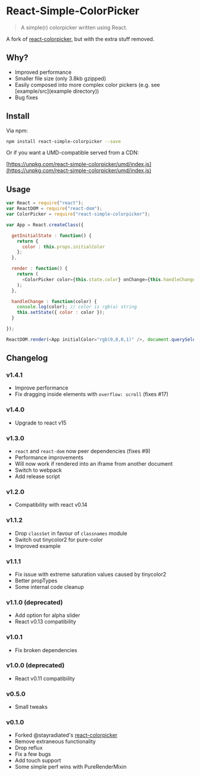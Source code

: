 # React-Simple-ColorPicker

> A simple(r) colorpicker written using React.

A fork of [react-colorpicker](https://github.com/stayradiated/react-colorpicker), but with the extra stuff removed.

## Why?

* Improved performance
* Smaller file size (only 3.8kb gzipped)
* Easily composed into more complex color pickers (e.g. see [example/src](example directory))
* Bug fixes

## Install

Via npm:

```bash
npm install react-simple-colorpicker --save
```

Or if you want a UMD-compatible served from a CDN:

[https://unpkg.com/react-simple-colorpicker/umd/index.js](https://unpkg.com/react-simple-colorpicker/umd/index.js)

## Usage

```javascript
var React = require("react");
var ReactDOM = require("react-dom");
var ColorPicker = require("react-simple-colorpicker");

var App = React.createClass({

  getInitialState : function() {
    return {
      color : this.props.initialColor
    };
  },

  render : function() {
    return (
      <ColorPicker color={this.state.color} onChange={this.handleChange} opacitySlider />
    );
  },

  handleChange : function(color) {
    console.log(color); // color is rgb(a) string
    this.setState({ color : color });
  }

});

ReactDOM.render(<App initialColor="rgb(0,0,0,1)" />, document.querySelector("#app"));
```

## Changelog

### v1.4.1

* Improve performance
* Fix dragging inside elements with `overflow: scroll` (fixes #17)

### v1.4.0

* Upgrade to react v15

### v1.3.0

* `react` and `react-dom` now peer dependencies (fixes #9)
* Performance improvements
* Will now work if rendered into an iframe from another document
* Switch to webpack
* Add release script

### v1.2.0

* Compatibility with react v0.14

### v1.1.2

* Drop `classSet` in favour of `classnames` module
* Switch out tinycolor2 for pure-color
* Improved example

### v1.1.1

* Fix issue with extreme saturation values caused by tinycolor2
* Better propTypes
* Some internal code cleanup

### v1.1.0 (deprecated)

* Add option for alpha slider
* React v0.13 compatibility

### v1.0.1

* Fix broken dependencies

### v1.0.0 (deprecated)

* React v0.11 compatibility

### v0.5.0

* Small tweaks

### v0.1.0

* Forked @stayradiated's [react-colorpicker](https://github.com/stayradiated/react-colorpicker)
* Remove extraneous functionality
* Drop reflux
* Fix a few bugs
* Add touch support
* Some simple perf wins with PureRenderMixin